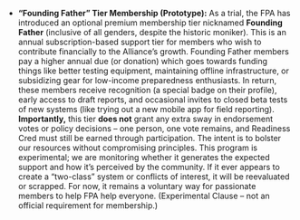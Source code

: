 - **“Founding Father” Tier Membership (Prototype):** As a trial, the FPA has introduced an optional premium membership tier nicknamed **Founding Father** (inclusive of all genders, despite the historic moniker). This is an annual subscription-based support tier for members who wish to contribute financially to the Alliance’s growth. Founding Father members pay a higher annual due (or donation) which goes towards funding things like better testing equipment, maintaining offline infrastructure, or subsidizing gear for low-income preparedness enthusiasts. In return, these members receive recognition (a special badge on their profile), early access to draft reports, and occasional invites to closed beta tests of new systems (like trying out a new mobile app for field reporting). **Importantly,** this tier **does not** grant any extra sway in endorsement votes or policy decisions – one person, one vote remains, and Readiness Cred must still be earned through participation. The intent is to bolster our resources without compromising principles. This program is experimental; we are monitoring whether it generates the expected support and how it’s perceived by the community. If it ever appears to create a “two-class” system or conflicts of interest, it will be reevaluated or scrapped. For now, it remains a voluntary way for passionate members to help FPA help everyone. (Experimental Clause – not an official requirement for membership.)